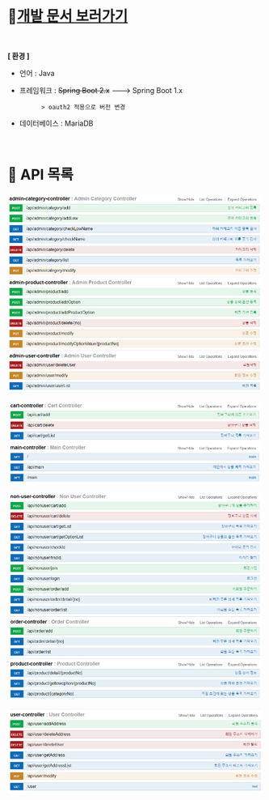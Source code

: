 <br>

# 📃[개발 문서 보러가기](<https://github.com/jungeunlee95/shopping-mall/wiki>)

<br>

 **[ 환경 ]**

- 언어 : Java 

- 프레임워크 : ~~Spring Boot 2.x~~ ---> Spring Boot 1.x

			> oauth2 적용으로 버전 변경 
			
- 데이터베이스 : MariaDB 

<br>

# 📢 API 목록

![1564487880291](assets/1564487880291.png)

![1564487891920](assets/1564487891920.png)

![1564487902039](assets/1564487902039.png)

![1564487909821](assets/1564487909821.png)
